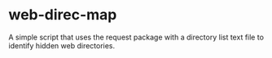 # web-direc-map
A simple script that uses the request package with a directory list text file to identify hidden web directories.

